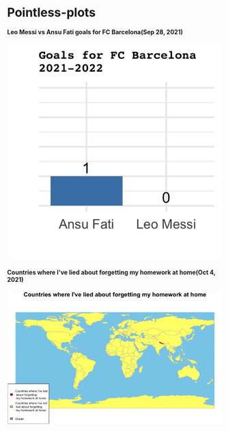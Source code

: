 # Pointless-plots


#### Leo Messi vs Ansu Fati goals for FC Barcelona(Sep 28, 2021)
![Messi vs Fati](./ansu_vs_messi/ansu_messi.jpg)

#### Countries where I've lied about forgetting my homework at home(Oct 4, 2021)
![Homework world map](./homework_map/hw_map.jpg)